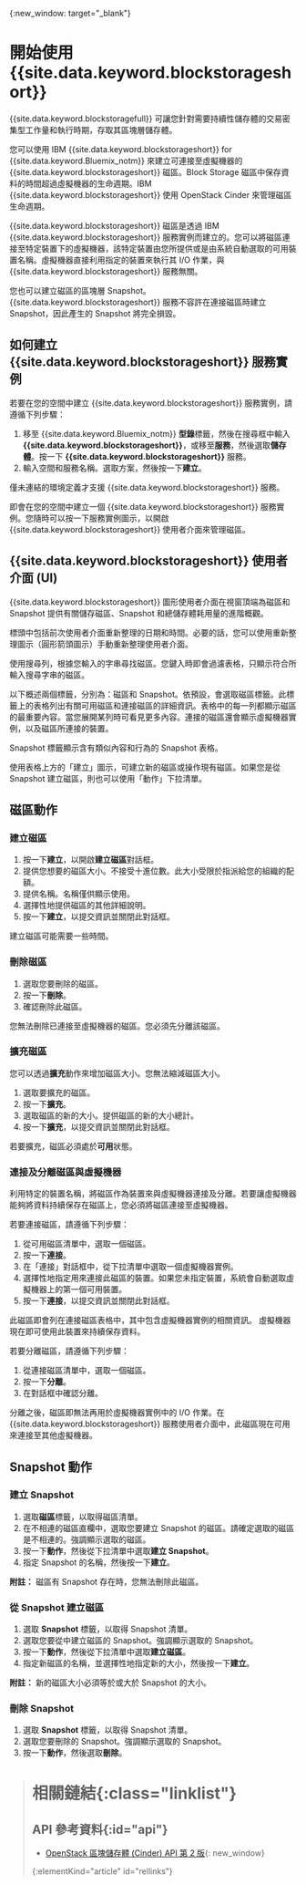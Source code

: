 {:new_window: target="_blank"} 

# 開始使用 {{site.data.keyword.blockstorageshort}}

{{site.data.keyword.blockstoragefull}} 可讓您針對需要持續性儲存體的交易密集型工作量和執行時期，存取其區塊層儲存體。

您可以使用 IBM {{site.data.keyword.blockstorageshort}} for {{site.data.keyword.Bluemix_notm}} 來建立可連接至虛擬機器的 {{site.data.keyword.blockstorageshort}} 磁區。Block Storage 磁區中保存資料的時間超過虛擬機器的生命週期。IBM {{site.data.keyword.blockstorageshort}} 使用 OpenStack Cinder 來管理磁區生命週期。

{{site.data.keyword.blockstorageshort}} 磁區是透過 IBM {{site.data.keyword.blockstorageshort}} 服務實例而建立的。您可以將磁區連接至特定裝置下的虛擬機器，該特定裝置由您所提供或是由系統自動選取的可用裝置名稱。虛擬機器直接利用指定的裝置來執行其 I/O 作業，與 {{site.data.keyword.blockstorageshort}} 服務無關。

您也可以建立磁區的區塊層 Snapshot。{{site.data.keyword.blockstorageshort}} 服務不容許在連接磁區時建立 Snapshot，因此產生的 Snapshot 將完全損毀。 

## 如何建立 {{site.data.keyword.blockstorageshort}} 服務實例
若要在您的空間中建立 {{site.data.keyword.blockstorageshort}} 服務實例，請遵循下列步驟：
 
1.	移至 {{site.data.keyword.Bluemix_notm}} **型錄**標籤，然後在搜尋框中輸入 **{{site.data.keyword.blockstorageshort}}**，或移至**服務**，然後選取**儲存體**。按一下 **{{site.data.keyword.blockstorageshort}}** 服務。 
2.	輸入空間和服務名稱。選取方案，然後按一下**建立**。
 	
僅未連結的環境定義才支援 {{site.data.keyword.blockstorageshort}} 服務。 

即會在您的空間中建立一個 {{site.data.keyword.blockstorageshort}} 服務實例。您隨時可以按一下服務實例圖示，以開啟 {{site.data.keyword.blockstorageshort}} 使用者介面來管理磁區。

## {{site.data.keyword.blockstorageshort}} 使用者介面 (UI)
{{site.data.keyword.blockstorageshort}} 圖形使用者介面在視窗頂端為磁區和 Snapshot 提供有關儲存磁區、Snapshot 和總儲存體耗用量的進階概觀。 

標頭中包括前次使用者介面重新整理的日期和時間。必要的話，您可以使用重新整理圖示（圓形箭頭圖示）手動重新整理使用者介面。 

使用搜尋列，根據您輸入的字串尋找磁區。您鍵入時即會過濾表格，只顯示符合所輸入搜尋字串的磁區。

以下概述兩個標籤，分別為：磁區和 Snapshot。依預設，會選取磁區標籤。此標籤上的表格列出有關可用磁區和連接磁區的詳細資訊。表格中的每一列都顯示磁區的最重要內容。當您展開某列時可看見更多內容。連接的磁區還會顯示虛擬機器實例，以及磁區所連接的裝置。 

Snapshot 標籤顯示含有類似內容和行為的 Snapshot 表格。 

使用表格上方的「建立」圖示，可建立新的磁區或操作現有磁區。如果您是從 Snapshot 建立磁區，則也可以使用「動作」下拉清單。


## 磁區動作

### 建立磁區

1.	按一下**建立**，以開啟**建立磁區**對話框。
2.	提供您想要的磁區大小。不接受十進位數。此大小受限於指派給您的組織的配額。
3.	提供名稱。名稱僅供顯示使用。
4.	選擇性地提供磁區的其他詳細說明。 
5.	按一下**建立**，以提交資訊並關閉此對話框。 

建立磁區可能需要一些時間。 

### 刪除磁區

1.	選取您要刪除的磁區。
2.	按一下**刪除**。
3.	確認刪除此磁區。

您無法刪除已連接至虛擬機器的磁區。您必須先分離該磁區。

### 擴充磁區
您可以透過**擴充**動作來增加磁區大小。您無法縮減磁區大小。

1.	選取要擴充的磁區。
2.	按一下**擴充**。
3.	選取磁區的新的大小。提供磁區的新的大小總計。
4.	按一下**擴充**，以提交資訊並關閉此對話框。 

若要擴充，磁區必須處於**可用**狀態。 

### 連接及分離磁區與虛擬機器
利用特定的裝置名稱，將磁區作為裝置來與虛擬機器連接及分離。若要讓虛擬機器能夠將資料持續保存在磁區上，您必須將磁區連接至虛擬機器。

若要連接磁區，請遵循下列步驟： 

1.	從可用磁區清單中，選取一個磁區。
2.	按一下**連接**。
3.	在「連接」對話框中，從下拉清單中選取一個虛擬機器實例。 
4.	選擇性地指定用來連接此磁區的裝置。如果您未指定裝置，系統會自動選取虛擬機器上的第一個可用裝置。
5.	按一下**連接**，以提交資訊並關閉此對話框。

此磁區即會列在連接磁區表格中，其中包含虛擬機器實例的相關資訊。
虛擬機器現在即可使用此裝置來持續保存資料。 

若要分離磁區，請遵循下列步驟： 

1.	從連接磁區清單中，選取一個磁區。 
2.	按一下**分離**。
3.	在對話框中確認分離。 

分離之後，磁區即無法再用於虛擬機器實例中的 I/O 作業。在 {{site.data.keyword.blockstorageshort}} 服務使用者介面中，此磁區現在可用來連接至其他虛擬機器。

## Snapshot 動作

### 建立 Snapshot

1.	選取**磁區**標籤，以取得磁區清單。
2.	在不相連的磁區直欄中，選取您要建立 Snapshot 的磁區。請確定選取的磁區是不相連的。強調顯示選取的磁區。 
3.	按一下**動作**，然後從下拉清單中選取**建立 Snapshot**。
4.	指定 Snapshot 的名稱，然後按一下**建立**。

**附註：** 磁區有 Snapshot 存在時，您無法刪除此磁區。 

### 從 Snapshot 建立磁區

1.	選取 **Snapshot** 標籤，以取得 Snapshot 清單。
2.	選取您要從中建立磁區的 Snapshot。強調顯示選取的 Snapshot。
3.	按一下**動作**，然後從下拉清單中選取**建立磁區**。
4.	指定新磁區的名稱，並選擇性地指定新的大小，然後按一下**建立**。 

**附註：** 新的磁區大小必須等於或大於 Snapshot 的大小。 

### 刪除 Snapshot

1.	選取 **Snapshot** 標籤，以取得 Snapshot 清單。
2.	選取您要刪除的 Snapshot。強調顯示選取的 Snapshot。
3.	按一下**動作**，然後選取**刪除**。 



># 相關鏈結{:class="linklist"}
>## API 參考資料{:id="api"}
>* [OpenStack 區塊儲存體 (Cinder) API 第 2 版](http://developer.openstack.org/api-ref-blockstorage-v2.html){: new_window}
>
>{:elementKind="article" id="rellinks"}
